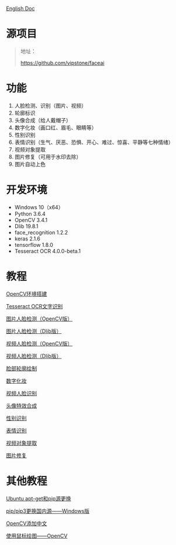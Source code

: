[English Doc](README_en.md)

# 源项目

> 地址：
>
> https://github.com/vipstone/faceai

# 功能 #

1. 人脸检测、识别（图片、视频）
2. 轮廓标识
3. 头像合成（给人戴帽子）
4. 数字化妆（画口红、眉毛、眼睛等）
5. 性别识别
6. 表情识别（生气、厌恶、恐惧、开心、难过、惊喜、平静等七种情绪）
7. 视频对象提取
8. 图片修复（可用于水印去除）
9. 图片自动上色

# 开发环境 #

- Windows 10（x64）
- Python 3.6.4
- OpenCV 3.4.1
- Dlib 19.8.1
- face_recognition 1.2.2
- keras 2.1.6
- tensorflow 1.8.0
- Tesseract OCR 4.0.0-beta.1


# 教程 #

[OpenCV环境搭建](doc/settingup.md)

[Tesseract OCR文字识别](doc/tesseractOCR.md)

[图片人脸检测（OpenCV版）](doc/detectionOpenCV.md)

[图片人脸检测（Dlib版）](doc/detectionDlib.md)

[视频人脸检测（OpenCV版）](doc/videoOpenCV.md)

[视频人脸检测（Dlib版）](doc/videoDlib.md)

[脸部轮廓绘制](doc/faceRecognitionOutline.md)

[数字化妆](doc/faceRecognitionMakeup.md)

[视频人脸识别](doc/faceRecognition.md)

[头像特效合成](doc/compose.md)

[性别识别](doc/gender.md)

[表情识别](doc/emotion.md)

[视频对象提取](https://github.com/vipstone/faceai/blob/master/doc/hsv-opencv.md)

[图片修复](https://github.com/vipstone/faceai/blob/master/doc/inpaint.md)


# 其他教程 #

[Ubuntu apt-get和pip源更换](doc/ubuntuChange.md)

[pip/pip3更换国内源——Windows版](doc/pipChange.md)

[OpenCV添加中文](doc/chinese.md)

[使用鼠标绘图——OpenCV](https://github.com/vipstone/faceai/blob/master/doc/opencv/mouse.md)

